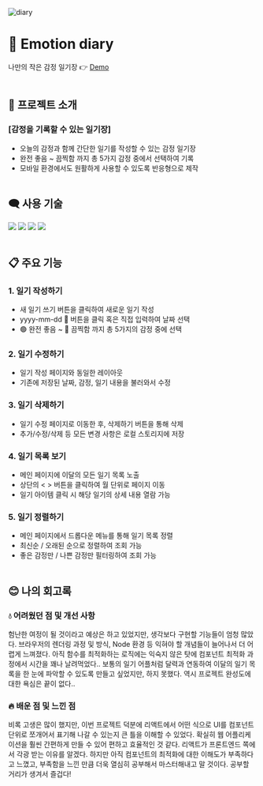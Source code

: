 ![diary](https://user-images.githubusercontent.com/110226567/215329946-b0b7878b-a051-4f99-bbc1-86f792702fad.png)

# 📔 Emotion diary

나만의 작은 감정 일기장 👉 [Demo](https://emotion-diary-jone.web.app/)
<br><br>

## 📢 프로젝트 소개

### [감정을 기록할 수 있는 일기장]

- 오늘의 감정과 함께 간단한 일기를 작성할 수 있는 감정 일기장
- 완전 좋음 ~ 끔찍함 까지 총 5가지 감정 중에서 선택하여 기록
- 모바일 환경에서도 원활하게 사용할 수 있도록 반응형으로 제작
<br><br>

## 🗨️ 사용 기술

<div>
  <img src="https://img.shields.io/badge/React-61DAFB?style=flat-square&logo=React&logoColor=black"/>
  <img src="https://img.shields.io/badge/React Router-CA4245?style=flat-square&logo=React-Router&logoColor=white"/>
  <img src="https://img.shields.io/badge/PostCSS-DD3A0A?style=flat-square&logo=PostCSS&logoColor=white"/>
  <img src="https://img.shields.io/badge/Firebase-FFCA28?style=flat-square&logo=Firebase&logoColor=white"/>
</div>
<br>

## 📋 주요 기능

### 1. 일기 작성하기

- 새 일기 쓰기  버튼을 클릭하여 새로운 일기 작성
- yyyy-mm-dd 📅 버튼을 클릭 혹은 직접 입력하여 날짜 선택
- 🟢 완전 좋음 ~ 🔴 끔찍함 까지 총 5가지의 감정 중에 선택

### 2. 일기 수정하기

- 일기 작성 페이지와 동일한 레이아웃
- 기존에 저장된 날짜, 감정, 일기 내용을 불러와서 수정

### 3. 일기 삭제하기

- 일기 수정 페이지로 이동한 후,  삭제하기  버튼을 통해 삭제
- 추가/수정/삭제 등 모든 변경 사항은 로컬 스토리지에 저장

### 4. 일기 목록 보기

- 메인 페이지에 이달의 모든 일기 목록 노출
- 상단의  <   >  버튼을 클릭하여 월 단위로 페이지 이동
- 일기 아이템 클릭 시 해당 일기의 상세 내용 열람 가능

### 5. 일기 정렬하기

- 메인 페이지에서 드롭다운 메뉴를 통해 일기 목록 정렬
- 최신순 / 오래된 순으로 정렬하여 조회 가능
- 좋은 감정만 / 나쁜 감정만 필터링하여 조회 가능
<br><br>

## 😊 나의 회고록

### 💧 어려웠던 점 및 개선 사항

험난한 여정이 될 것이라고 예상은 하고 있었지만, 생각보다 구현할 기능들이 엄청 많았다.
브라우저의 렌더링 과정 및 방식, Node 환경 등 익혀야 할 개념들이 늘어나서 더 어렵게 느껴졌다.
아직 함수를 최적화하는 로직에는 익숙지 않은 탓에 컴포넌트 최적화 과정에서 시간을 꽤나 날려먹었다..
보통의 일기 어플처럼 달력과 연동하여 이달의 일기 목록을 한 눈에 파악할 수 있도록 만들고 싶었지만, 하지 못했다.
역시 프로젝트 완성도에 대한 욕심은 끝이 없다.. 

### 🔥 배운 점 및 느낀 점

비록 고생은 많이 했지만, 이번 프로젝트 덕분에
리액트에서 어떤 식으로 UI를 컴포넌트 단위로 쪼개어서 표기해 나갈 수 있는지 큰 틀을 이해할 수 있었다.
확실히 웹 어플리케이션을 훨씬 간편하게 만들 수 있어 편하고 효율적인 것 같다.
리액트가 프론트엔드 쪽에서 각광 받는 이유를 알겠다.
하지만 아직 컴포넌트의 최적화에 대한 이해도가 부족하다고 느꼈고,
부족함을 느낀 만큼 더욱 열심히 공부해서 마스터해내고 말 것이다. 공부할 거리가 생겨서 즐겁다!

